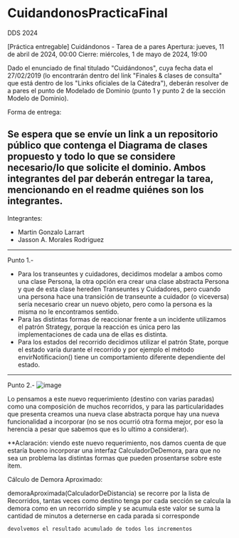 # CuidandonosPracticaFinal
DDS 2024

[Práctica entregable] Cuidándonos - Tarea de a pares
Apertura: jueves, 11 de abril de 2024, 00:00
Cierre: miércoles, 1 de mayo de 2024, 19:00

Dado el enunciado de final titulado "Cuidándonos", cuya fecha data el 27/02/2019 (lo encontrarán dentro del link "Finales & clases de consulta" que está dentro de los "Links oficiales de la Cátedra"), deberán resolver de a pares el punto de Modelado de Dominio (punto 1 y punto 2 de la sección Modelo de Dominio). 

Forma de entrega:

Se espera que se envíe un link a un repositorio público que contenga el Diagrama de clases propuesto y todo lo que se considere necesario/lo que solicite el dominio. 
Ambos integrantes del par deberán entregar la tarea, mencionando en el readme quiénes son los integrantes.
-----------------------------------------------------------------------------------------------
Integrantes:
 - Martin Gonzalo Larrart
 - Jasson A. Morales Rodriguez

-------------------------------------------------------------------------------------------------
Punto 1.- 
  * Para los transeuntes y cuidadores, decidimos modelar a ambos como una clase Persona, la otra opción era crear una clase abstracta Persona y que de esta clase hereden Transeuntes y Cuidadores, pero cuando una persona hace una transición de transeunte a cuidador (o viceversa) sería necesario crear un nuevo objeto, pero como la persona es la misma no le encontramos sentido.
  * Para las distintas formas de reaccionar frente a un incidente utilizamos el patrón Strategy, porque la reacción es única pero las implementaciones de cada una de ellas es distinta.
  * Para los estados del recorrido decidimos utilizar el patrón State, porque el estado varía durante el recorrido y por ejemplo el método envirNotificacion() tiene un comportamiento diferente dependiente del estado.
--------------------------------------------------------------------------------------------------
Punto 2.-
![image](https://github.com/JassonMRo/CuidandonosPracticaFinal/assets/83483424/ab032a3e-a6b5-48fe-a824-5566116660a5)

Lo pensamos a este nuevo requerimiento (destino con varias paradas) como una composición de muchos recorridos, y para las particularidades que presenta creamos una nueva clase abstracta porque hay una nueva funcionalidad a incorporar (no se nos ocurrió otra forma mejor, por eso la herencia a pesar que sabemos que es lo ultimo a considerar).

**Aclaración: viendo este nuevo requerimiento, nos damos cuenta de que estaría bueno incorporar una interfaz CalculadorDeDemora, para que no sea un problema las distintas formas que pueden prosentarse sobre este item.

Cálculo de Demora Aproximado:

demoraAproximada(CalculadorDeDistancia) 
	se recorre por la lista de Recorridos, tantas veces como destino tenga 
		por cada sección se calcula la demora como en un recorrido simple y se acumula este valor 
		se suma la cantidad de minutos a deternerse en cada parada si corresponde

 	devolvemos el resultado acumulado de todos los incrementos
